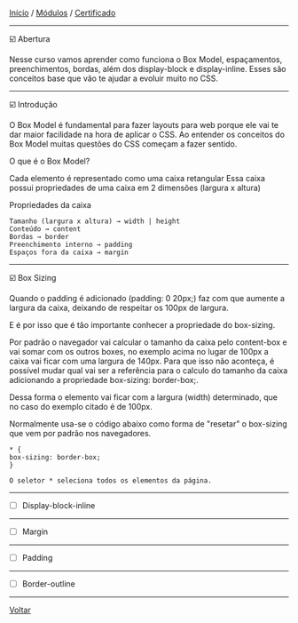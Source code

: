 [Início](https://github.com/Thalyalm/rocketseat-trilha-fundamentar) /
[Módulos](https://github.com/Thalyalm/rocketseat-trilha-fundamentar/tree/main/modulos/readme.md) /
[Certificado](https://github.com/Thalyalm/rocketseat-trilha-fundamentar/tree/main/certificado)

---

:ballot_box_with_check: Abertura

Nesse curso vamos aprender como funciona o Box Model, espaçamentos, preenchimentos, bordas, além dos display-block e display-inline. Esses são conceitos base que vão te ajudar a evoluir muito no CSS.

---

:ballot_box_with_check: Introdução

O Box Model é fundamental para fazer layouts para web porque ele vai te dar maior facilidade na hora de aplicar o CSS. Ao entender os conceitos do Box Model muitas questões do CSS começam a fazer sentido.

O que é o Box Model?

Cada elemento é representado como uma caixa retangular
Essa caixa possui propriedades de uma caixa em 2 dimensões (largura x altura)

Propriedades da caixa

    Tamanho (largura x altura) → width | height
    Conteúdo → content
    Bordas → border
    Preenchimento interno → padding
    Espaços fora da caixa → margin

---

:ballot_box_with_check: Box Sizing

Quando o padding é adicionado (padding: 0 20px;) faz com que aumente a largura da caixa, deixando de respeitar os 100px de largura.

E é por isso que é tão importante conhecer a propriedade do box-sizing.

Por padrão o navegador vai calcular o tamanho da caixa pelo content-box e vai somar com os outros boxes, no exemplo acima no lugar de 100px a caixa vai ficar com uma largura de 140px. Para que isso não aconteça, é possível mudar qual vai ser a referência para o calculo do tamanho da caixa adicionando a propriedade box-sizing: border-box;.

Dessa forma o elemento vai ficar com a largura (width) determinado, que no caso do exemplo citado é de 100px.

Normalmente usa-se o código abaixo como forma de "resetar" o box-sizing que vem por padrão nos navegadores.

    * {
    box-sizing: border-box;
    }

    O seletor * seleciona todos os elementos da página.

---

- [ ] Display-block-inline

---

- [ ] Margin

---

- [ ] Padding

---

- [ ] Border-outline

---

[Voltar](https://github.com/Thalyalm/rocketseat-trilha-fundamentar/tree/main/modulos/uma-caixa-dentro-da-outra/readme.md)